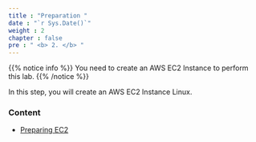 ```yaml
---
title : "Preparation "
date : "`r Sys.Date()`"
weight : 2
chapter : false
pre : " <b> 2. </b> "
---
```


{{% notice info %}}
You need to create an AWS EC2 Instance to perform this lab.
{{% /notice %}}

In this step, you will create an AWS EC2 Instance Linux.

### Content
  - [Preparing EC2](2.1-createec2/)